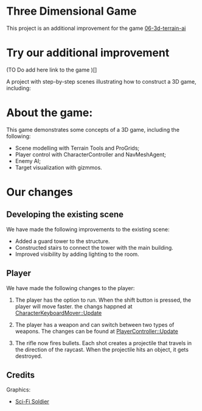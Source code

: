 # Three Dimensional Game

This project is an additional improvement for the game [06-3d-terrain-ai](https://github.com/gamedev-at-ariel/06-3d-terrain-ai.git)


# Try our additional improvement
(TO Do add here link to the game )[]

A project with step-by-step scenes illustrating how to construct a 3D game, including:

# About the game:
This game demonstrates some concepts of a 3D game, including the following:
* Scene modelling with Terrain Tools and ProGrids;
* Player control with CharacterController and NavMeshAgent;
* Enemy AI;
* Target visualization with gizmmos.




# Our changes 

## Developing the existing scene

We have made the following improvements to the existing scene:

* Added a guard tower to the structure.
* Constructed stairs to connect the tower with the main building.
* Improved visibility by adding lighting to the room.



## Player

We have made the following changes to the player:


1. The player has the option to run. When the shift button is pressed, the player will move faster.
the changs happned at [‎CharacterKeyboardMover::Update](https://github.com/BY-Games/3D_game/blob/main/Assets/Scripts/1-player/CharacterKeyboardMover.cs#L63:~:text=CharacterKeyboardMover%3A%3AUpdate)


2. The player has a weapon and can switch between two types of weapons. The changes can be found at 
[‎PlayerController::Update](https://github.com/BY-Games/3D_game/blob/main/Assets/Yurowm/Demo/Scripts/PlayerController.cs#L62:~:text=PlayerController%3A%3AUpdate)

3. The rifle now fires bullets. Each shot creates a projectile that travels in the direction of the raycast. When the projectile hits an object, it gets destroyed.



## Credits
Graphics:
* [Sci-Fi Soldier](https://assetstore.unity.com/packages/3d/characters/humanoids/sci-fi/sci-fi-soldier-29559)

